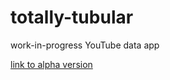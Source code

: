 totally-tubular
===============

work-in-progress YouTube data app


[link to alpha version](http://videosearchapp.appspot.com/)
